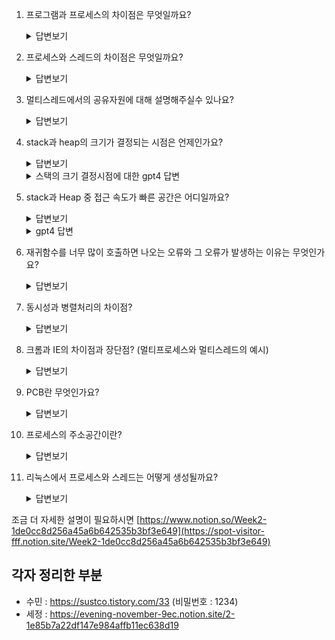 1. 프로그램과 프로세스의 차이점은 무엇일까요?
    <details>
        <summary>답변보기</summary>
        프로그램은 우리가 코딩을 하는 코드 뭉텅이라고 생각하면 편함.<br>
        프로그램 - 파일 시스템에 존재하는 실행파일<br>
        프로세스 - 프로그램이 실행되어 메모리가 할당되어 메모리 상에 올라간 프로그램
    </details>
2. 프로세스와 스레드의 차이점은 무엇일까요?
     <details>
        <summary>답변보기</summary>
        프로세스는 하나 이상의 스레드에 의해 실행되는 프로그램의 인스턴스이며, 스레드는 프로세스 내에 존재하는 독립적인 실행단위이다.<br>
        각 스레드는 stack 영역을 제외한 프로세스의 메모리 공간과 다른 리소스를 공유합니다.
    </details>
3. 멀티스레드에서의 공유자원에 대해 설명해주실수 있나요?
   <details>
        <summary>답변보기</summary>
        각 스레드는 stack을 제외한 프로세스의 메모리공간을 공유하기 때문에, 멀티프로세스 보다 적은 메모리를 사용합니다.
    </details>
4. stack과 heap의 크기가 결정되는 시점은 언제인가요?
    <details>
        <summary>답변보기</summary>
        일반적으로 운영체제는 프로그램을 실행할 때 스택 영역의 초기 크기를 설정합니다. 이 초기 크기는 컴파일러나 런타임 라이브러리에서 지정된 기본값을 사용하거나, 운영체제에서 지정한 기본값을 사용할 수 있습니다.<br>
        heap의 크기는 프로그래머에 의해 결정되며 프로그램 실행중에 동적으로 변경된다.</details>
    
    <details>
        <summary>스택의 크기 결정시점에 대한 gpt4 답변</summary>
        <br><br>
    스택의 크기 결정시점에 대한 gpt4 답변V<br><br>
    스택의 크기는 프로그램이 실행되는 동안 동적으로 결정됩니다. 스택의 크기는 프로그램에서 함수를 호출하고 반환할 때마다 변경됩니다.<br>일반적으로 운영체제는 프로그램을 실행할 때 스택 영역의 초기 크기를 설정합니다. 이 초기 크기는 컴파일러나 런타임 라이브러리에서 지정된 기본값을 사용하거나, 운영체제에서 지정한 기본값을 사용할 수 있습니다.<br>하지만 프로그램이 실행되면서 함수를 호출하고 반환하는 등의 작업을 수행하면서 스택의 크기가 동적으로 변합니다. 예를 들어, 함수를 호출할 때마다 호출된 함수의 인자값과 지역 변수 등이 스택에 저장되고, 함수를 반환할 때 이들이 스택에서 제거됩니다. 따라서 스택의 크기는 이러한 작업을 수행하는 동안 동적으로 결정됩니다.<br>스택의 크기가 너무 작거나 크면 프로그램의 실행 중에 스택 오버플로우나 스택의 낭비 등의 문제가 발생할 수 있습니다. 따라서 스택의 크기를 조정하여 적절한 크기로 유지하는 것이 중요합니다. 스택의 크기를 조정하는 것은 컴파일러나 런타임 환경에서 제공하는 설정 옵션으로 조정할 수도 있습니다. 디버깅할 때도 스택의 크기를 적절하게 조정하여 디버깅을 수행하는 것이 좋습니다.
    </details>
    
    
5. stack과 Heap 중 접근 속도가 빠른 공간은 어디일까요?
    <details>
        <summary>답변보기</summary>
        <p>stack이 빠릅니다.<p>
        stack의 경우는 이미 메모리 상에 할당이 되어 있기 때문에 코드를 컴파일 할때 스택에 있는 변수의 위치를 알고 있지만, heap은 사용자에 따라 동적으로 할당하는 공간이기 때문에 컴파일러가 어느 위치에 변수가 저장되어있는지를 알고 있지 않다.
    </details>
    
    <details>
        <summary>gpt4 답변</summary>
    <br><br>
        일반적으로 stack이 heap보다 더 빠른 접근 속도를 가집니다. 이는 stack이 메모리의 연속된 공간을 사용하고, 특정한 메모리 주소를 기준으로 스택 포인터(Stack Pointer)가 상대적으로 적은 메모리 주소로 이동하면서 스택 프레임(Stack Frame)을 생성하고 삭제하기 때문입니다.
    <br><br>
    반면, Heap은 동적 할당(Dynamic Allocation)된 메모리 공간을 사용하고, 여러 개의 조각으로 분산되어 있을 수 있습니다. 이는 메모리 할당 및 해제 시에 포인터와 인덱싱 연산을 통해 메모리 주소를 계산해야 하므로 stack에 비해 접근 속도가 느릴 수 있습니다.
    <br><br>
    그러나, 이는 일반적인 경우에 해당하는 이야기이며, 실제 접근 속도는 시스템 환경 및 사용 방법에 따라 달라질 수 있습니다. 또한, 최근의 하드웨어와 컴파일러는 메모리 접근 최적화를 수행하므로, 성능 상의 차이가 크지 않을 수도 있습니다.
    </details>
6. 재귀함수를 너무 많이 호출하면 나오는 오류와 그 오류가 발생하는 이유는 무엇인가요?
    <details>
        <summary>답변보기</summary>
        stack overflow
        함수를 호출할때 지역변수나 매개변수 등이 stack에 쌓이게 되는데, 너무 많은 함수 호출로 인해 stack이 꽉차면 stackoverflow 발생
    </details>
7. 동시성과 병렬처리의 차이점?
    <details>
        <summary>답변보기</summary>
        동시성의 경우 멀티프로세스나 멀티스레드 방식을 이용하여 context switching을 이용하여 동시에 실행하는 것처럼 보이게 하는 것을 의미<br>
        병렬성은 멀티코어 즉 물리적인 코어가 여러개인 점을 이용해 동일한 시간에 독립적인 작업을 실행할 수 있음을 의미한다.
    </details>
8. 크롬과 IE의 차이점과 장단점? (멀티프로세스와 멀티스레드의 예시)
    <details>
        <summary>답변보기</summary>
        크롬은 멀티프로세스 방식이다.
        IE는 멀티스레드 방식이다.
        크롬의 경우 멀티프로세스 방식이기 때문에 각각의 탭이 각각의 프로세스이기 때문에 각 프로세스가 독립되어 있어 서로 영향을 미치지 않지만, 많은 메모리를 사용한다.<br>
        IE의 경우 멀티스레드 방식이기 때문에 메모리의 사용량이 상대적으로 적지만 하나의 탭이 오류로 인해 종료되었을 때 모든 탭에 영향을 끼치며 모든 탭이 비정상적으로 종료되는 현상이 발생 할 수 있다.
    </details>
9. PCB란 무엇인가요?
    <details>
        <summary>답변보기</summary>
        특정한 프로세스를 관리할 필요가 있는 정보를 포함하는 프로세스를 표현하는 자료구조이다.
    </details>
10. 프로세스의 주소공간이란?
    <details>
        <summary>답변보기</summary>
        프로세스가 메모리를 할당 받고, 이 할당 받은 메모리를 관리하기 위한 공간<br>stack, heap, data, text로 이루어져 있다.
    </details>
11. 리눅스에서 프로세스와 스레드는 어떻게 생성될까요?
    <details>
        <summary>답변보기</summary>
        리눅스에서는 기본적으로 새로운 프로세스가 생성될때 fork() 명령어가 실행된다.<br>
        fork()로 자신과 동일한 자식 프로세스를 생성한 뒤, exec()명령어로 다른 프로세스로 보이게 변경한다.
        <br>
        fork()를 통해 자식프로세스를 만들면 너무 메모리 사용량이 크므로 리눅스에서는 쓰레드를 만들기 위해 자식프로세스를 동일하게 만들지만 부모프로세스의 PCB정보를 포함하여 포인터형태로 가지게 된다.
        <br>
        그래서 프로세스이지만 상대적으로 가볍기 때문에 필요한 작업만을 처리할 수 있어서 `가벼운 프로세스`라고 부르기도 한다.
        linux 시스템에서는 fork() 명령어로 프로세스를 생성, clone() 명령어로 스레드를 생성할 수 있다.
    </details>

   조금 더 자세한 설명이 필요하시면 [https://www.notion.so/Week2-1de0cc8d256a45a6b642535b3bf3e649](https://spot-visitor-fff.notion.site/Week2-1de0cc8d256a45a6b642535b3bf3e649)



## 각자 정리한 부분

* 수민 : https://sustco.tistory.com/33 (비밀번호 : 1234)
* 세정 : https://evening-november-9ec.notion.site/2-1e85b7a22df147e984affb11ec638d19
